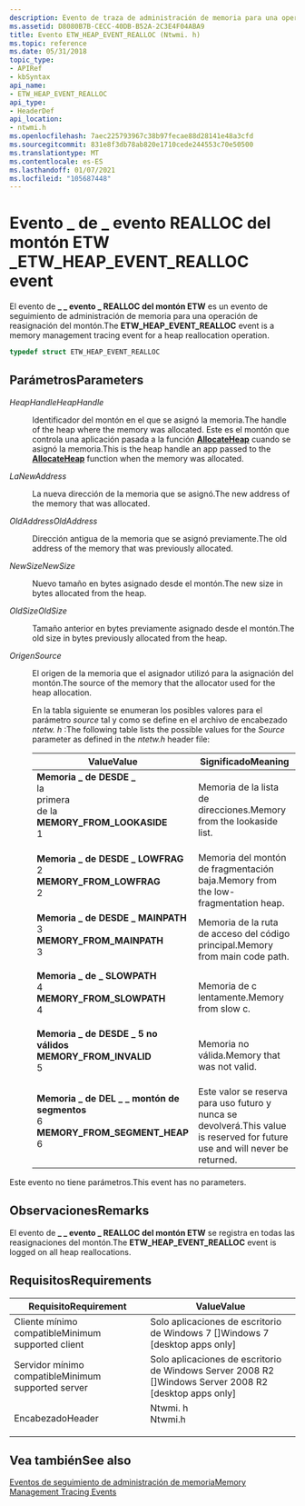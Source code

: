```yaml
---
description: Evento de traza de administración de memoria para una operación de reasignación de montón.
ms.assetid: D8080B7B-CECC-40DB-B52A-2C3E4F04ABA9
title: Evento ETW_HEAP_EVENT_REALLOC (Ntwmi. h)
ms.topic: reference
ms.date: 05/31/2018
topic_type:
- APIRef
- kbSyntax
api_name:
- ETW_HEAP_EVENT_REALLOC
api_type:
- HeaderDef
api_location:
- ntwmi.h
ms.openlocfilehash: 7aec225793967c38b97fecae88d28141e48a3cfd
ms.sourcegitcommit: 831e8f3db78ab820e1710cede244553c70e50500
ms.translationtype: MT
ms.contentlocale: es-ES
ms.lasthandoff: 01/07/2021
ms.locfileid: "105687448"
---
```

# <a name="etw_heap_event_realloc-event"></a><span data-ttu-id="599dc-103">Evento \_ de \_ evento REALLOC del montón ETW \_</span><span class="sxs-lookup"><span data-stu-id="599dc-103">ETW\_HEAP\_EVENT\_REALLOC event</span></span>

<span data-ttu-id="599dc-104">El evento de **\_ \_ evento \_ REALLOC del montón ETW** es un evento de seguimiento de administración de memoria para una operación de reasignación del montón.</span><span class="sxs-lookup"><span data-stu-id="599dc-104">The **ETW\_HEAP\_EVENT\_REALLOC** event is a memory management tracing event for a heap reallocation operation.</span></span>


```C++
typedef struct ETW_HEAP_EVENT_REALLOC
```



## <a name="parameters"></a><span data-ttu-id="599dc-105">Parámetros</span><span class="sxs-lookup"><span data-stu-id="599dc-105">Parameters</span></span>

<dl> <dt>

<span data-ttu-id="599dc-106">*HeapHandle*</span><span class="sxs-lookup"><span data-stu-id="599dc-106">*HeapHandle*</span></span> 
</dt> <dd>

<span data-ttu-id="599dc-107">Identificador del montón en el que se asignó la memoria.</span><span class="sxs-lookup"><span data-stu-id="599dc-107">The handle of the heap where the memory was allocated.</span></span> <span data-ttu-id="599dc-108">Este es el montón que controla una aplicación pasada a la función [**AllocateHeap**](/previous-versions/windows/desktop/legacy/aa374721(v=vs.85)) cuando se asignó la memoria.</span><span class="sxs-lookup"><span data-stu-id="599dc-108">This is the heap handle an app passed to the [**AllocateHeap**](/previous-versions/windows/desktop/legacy/aa374721(v=vs.85)) function when the memory was allocated.</span></span>

</dd> <dt>

<span data-ttu-id="599dc-109">*La*</span><span class="sxs-lookup"><span data-stu-id="599dc-109">*NewAddress*</span></span> 
</dt> <dd>

<span data-ttu-id="599dc-110">La nueva dirección de la memoria que se asignó.</span><span class="sxs-lookup"><span data-stu-id="599dc-110">The new address of the memory that was allocated.</span></span>

</dd> <dt>

<span data-ttu-id="599dc-111">*OldAddress*</span><span class="sxs-lookup"><span data-stu-id="599dc-111">*OldAddress*</span></span> 
</dt> <dd>

<span data-ttu-id="599dc-112">Dirección antigua de la memoria que se asignó previamente.</span><span class="sxs-lookup"><span data-stu-id="599dc-112">The old address of the memory that was previously allocated.</span></span>

</dd> <dt>

<span data-ttu-id="599dc-113">*NewSize*</span><span class="sxs-lookup"><span data-stu-id="599dc-113">*NewSize*</span></span> 
</dt> <dd>

<span data-ttu-id="599dc-114">Nuevo tamaño en bytes asignado desde el montón.</span><span class="sxs-lookup"><span data-stu-id="599dc-114">The new size in bytes allocated from the heap.</span></span>

</dd> <dt>

<span data-ttu-id="599dc-115">*OldSize*</span><span class="sxs-lookup"><span data-stu-id="599dc-115">*OldSize*</span></span> 
</dt> <dd>

<span data-ttu-id="599dc-116">Tamaño anterior en bytes previamente asignado desde el montón.</span><span class="sxs-lookup"><span data-stu-id="599dc-116">The old size in bytes previously allocated from the heap.</span></span>

</dd> <dt>

<span data-ttu-id="599dc-117">*Origen*</span><span class="sxs-lookup"><span data-stu-id="599dc-117">*Source*</span></span> 
</dt> <dd>

<span data-ttu-id="599dc-118">El origen de la memoria que el asignador utilizó para la asignación del montón.</span><span class="sxs-lookup"><span data-stu-id="599dc-118">The source of the memory that the allocator used for the heap allocation.</span></span>

<span data-ttu-id="599dc-119">En la tabla siguiente se enumeran los posibles valores para el parámetro *source* tal y como se define en el archivo de encabezado *ntetw. h* :</span><span class="sxs-lookup"><span data-stu-id="599dc-119">The following table lists the possible values for the *Source* parameter as defined in the *ntetw.h* header file:</span></span>



| <span data-ttu-id="599dc-120">Value</span><span class="sxs-lookup"><span data-stu-id="599dc-120">Value</span></span>                                                                                                                                                                                                                                                                               | <span data-ttu-id="599dc-121">Significado</span><span class="sxs-lookup"><span data-stu-id="599dc-121">Meaning</span></span>                                                                      |
|-------------------------------------------------------------------------------------------------------------------------------------------------------------------------------------------------------------------------------------------------------------------------------------|------------------------------------------------------------------------------|
| <span id="MEMORY_FROM_LOOKASIDE"></span><span id="memory_from_lookaside"></span><dl> <span data-ttu-id="599dc-122"><dt>**Memoria \_ de DESDE \_**</dt> la <dt>primera</dt> de la</span><span class="sxs-lookup"><span data-stu-id="599dc-122"><dt>**MEMORY\_FROM\_LOOKASIDE**</dt> <dt>1</dt></span></span> </dl>                                       | <span data-ttu-id="599dc-123">Memoria de la lista de direcciones.</span><span class="sxs-lookup"><span data-stu-id="599dc-123">Memory from the lookaside list.</span></span><br/>                                   |
| <span id="MEMORY_FROM_LOWFRAG"></span><span id="memory_from_lowfrag"></span><dl> <span data-ttu-id="599dc-124"><dt>**Memoria \_ de DESDE \_ LOWFRAG**</dt> <dt>2</dt></span><span class="sxs-lookup"><span data-stu-id="599dc-124"><dt>**MEMORY\_FROM\_LOWFRAG**</dt> <dt>2</dt></span></span> </dl>                                             | <span data-ttu-id="599dc-125">Memoria del montón de fragmentación baja.</span><span class="sxs-lookup"><span data-stu-id="599dc-125">Memory from the low-fragmentation heap.</span></span><br/>                           |
| <span id="MEMORY_FROM_MAINPATH"></span><span id="memory_from_mainpath"></span><dl> <span data-ttu-id="599dc-126"><dt>**Memoria \_ de DESDE \_ MAINPATH**</dt> <dt>3</dt></span><span class="sxs-lookup"><span data-stu-id="599dc-126"><dt>**MEMORY\_FROM\_MAINPATH**</dt> <dt>3</dt></span></span> </dl>                                          | <span data-ttu-id="599dc-127">Memoria de la ruta de acceso del código principal.</span><span class="sxs-lookup"><span data-stu-id="599dc-127">Memory from main code path.</span></span><br/>                                       |
| <span id="MEMORY_FROM_SLOWPATH____________________"></span><span id="memory_from_slowpath____________________"></span><dl> <span data-ttu-id="599dc-128"><dt> **Memoria \_ de \_ SLOWPATH**</dt> <dt>4</dt></span><span class="sxs-lookup"><span data-stu-id="599dc-128"><dt>**MEMORY\_FROM\_SLOWPATH** </dt> <dt>4</dt></span></span> </dl> | <span data-ttu-id="599dc-129">Memoria de c lentamente.</span><span class="sxs-lookup"><span data-stu-id="599dc-129">Memory from slow c.</span></span><br/>                                               |
| <span id="MEMORY_FROM_INVALID"></span><span id="memory_from_invalid"></span><dl> <span data-ttu-id="599dc-130"><dt>**Memoria \_ de DESDE \_ 5 no válidos**</dt> <dt></dt></span><span class="sxs-lookup"><span data-stu-id="599dc-130"><dt>**MEMORY\_FROM\_INVALID**</dt> <dt>5</dt></span></span> </dl>                                             | <span data-ttu-id="599dc-131">Memoria no válida.</span><span class="sxs-lookup"><span data-stu-id="599dc-131">Memory that was not valid.</span></span><br/>                                        |
| <span id="MEMORY_FROM_SEGMENT_HEAP"></span><span id="memory_from_segment_heap"></span><dl> <span data-ttu-id="599dc-132"><dt>**Memoria \_ de DEL \_ \_ montón de segmentos**</dt> <dt>6</dt></span><span class="sxs-lookup"><span data-stu-id="599dc-132"><dt>**MEMORY\_FROM\_SEGMENT\_HEAP**</dt> <dt>6</dt></span></span> </dl>                             | <span data-ttu-id="599dc-133">Este valor se reserva para uso futuro y nunca se devolverá.</span><span class="sxs-lookup"><span data-stu-id="599dc-133">This value is reserved for future use and will never be returned.</span></span><br/> |



 

</dd> </dl>

<span data-ttu-id="599dc-134">Este evento no tiene parámetros.</span><span class="sxs-lookup"><span data-stu-id="599dc-134">This event has no parameters.</span></span>

## <a name="remarks"></a><span data-ttu-id="599dc-135">Observaciones</span><span class="sxs-lookup"><span data-stu-id="599dc-135">Remarks</span></span>

<span data-ttu-id="599dc-136">El evento de **\_ \_ evento \_ REALLOC del montón ETW** se registra en todas las reasignaciones del montón.</span><span class="sxs-lookup"><span data-stu-id="599dc-136">The **ETW\_HEAP\_EVENT\_REALLOC** event is logged on all heap reallocations.</span></span>

## <a name="requirements"></a><span data-ttu-id="599dc-137">Requisitos</span><span class="sxs-lookup"><span data-stu-id="599dc-137">Requirements</span></span>



| <span data-ttu-id="599dc-138">Requisito</span><span class="sxs-lookup"><span data-stu-id="599dc-138">Requirement</span></span> | <span data-ttu-id="599dc-139">Value</span><span class="sxs-lookup"><span data-stu-id="599dc-139">Value</span></span> |
|-------------------------------------|------------------------------------------------------------------------------------|
| <span data-ttu-id="599dc-140">Cliente mínimo compatible</span><span class="sxs-lookup"><span data-stu-id="599dc-140">Minimum supported client</span></span><br/> | <span data-ttu-id="599dc-141">Solo aplicaciones de escritorio de Windows 7 \[\]</span><span class="sxs-lookup"><span data-stu-id="599dc-141">Windows 7 \[desktop apps only\]</span></span><br/>                                         |
| <span data-ttu-id="599dc-142">Servidor mínimo compatible</span><span class="sxs-lookup"><span data-stu-id="599dc-142">Minimum supported server</span></span><br/> | <span data-ttu-id="599dc-143">Solo aplicaciones de escritorio de Windows Server 2008 R2 \[\]</span><span class="sxs-lookup"><span data-stu-id="599dc-143">Windows Server 2008 R2 \[desktop apps only\]</span></span><br/>                            |
| <span data-ttu-id="599dc-144">Encabezado</span><span class="sxs-lookup"><span data-stu-id="599dc-144">Header</span></span><br/>                   | <dl> <span data-ttu-id="599dc-145"><dt>Ntwmi. h</dt></span><span class="sxs-lookup"><span data-stu-id="599dc-145"><dt>Ntwmi.h</dt></span></span> </dl> |



## <a name="see-also"></a><span data-ttu-id="599dc-146">Vea también</span><span class="sxs-lookup"><span data-stu-id="599dc-146">See also</span></span>

<dl> <dt>

[<span data-ttu-id="599dc-147">Eventos de seguimiento de administración de memoria</span><span class="sxs-lookup"><span data-stu-id="599dc-147">Memory Management Tracing Events</span></span>](memory-management-tracing-events.md)
</dt> </dl>

 

 
